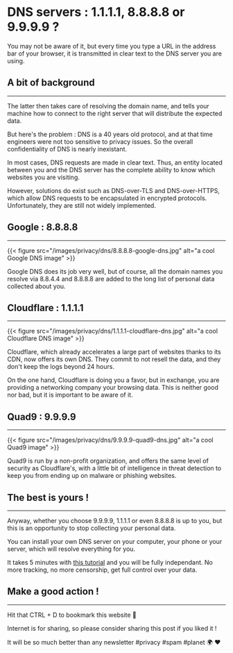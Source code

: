 # DNS servers : 1.1.1.1, 8.8.8.8 or 9.9.9.9 ?


You may not be aware of it, but every time you type a URL in the address bar of your browser, it is transmitted in clear text to the DNS server you are using. 


## A bit of background
---

The latter then takes care of resolving the domain name, and tells your machine how to connect to the right server that will distribute the expected data.

But here's the problem : DNS is a 40 years old protocol, and at that time engineers were not too sensitive to privacy issues. So the overall confidentiality of DNS is nearly inexistant. 

In most cases, DNS requests are made in clear text. Thus, an entity located between you and the DNS server has the complete ability to know which websites you are visiting.

However, solutions do exist such as DNS-over-TLS and DNS-over-HTTPS, which allow DNS requests to be encapsulated in encrypted protocols. Unfortunately, they are still not widely implemented.

## Google : 8.8.8.8
---

{{< figure src="/images/privacy/dns/8.8.8.8-google-dns.jpg" alt="a cool Google DNS image" >}} 

Google DNS does its job very well, but of course, all the domain names you resolve via 8.8.4.4 and 8.8.8.8 are added to the long list of personal data collected about you.

## Cloudflare : 1.1.1.1
---

{{< figure src="/images/privacy/dns/1.1.1.1-cloudflare-dns.jpg" alt="a cool Cloudflare DNS image" >}} 

Cloudflare, which already accelerates a large part of websites thanks to its CDN, now offers its own DNS. They commit to not resell the data, and they don't keep the logs beyond 24 hours.

On the one hand, Cloudflare is doing you a favor, but in exchange, you are providing a networking company your browsing data. This is neither good nor bad, but it is important to be aware of it.

## Quad9 : 9.9.9.9
---

{{< figure src="/images/privacy/dns/9.9.9.9-quad9-dns.jpg" alt="a cool Quad9 image" >}} 

Quad9 is run by a non-profit organization, and offers the same level of security as Cloudflare's, with a little bit of intelligence in threat detection to keep you from ending up on malware or phishing websites.

## The best is yours !
---

Anyway, whether you choose 9.9.9.9, 1.1.1.1 or even 8.8.8.8 is up to you, but this is an opportunity to stop collecting your personal data.

You can install your own DNS server on your computer, your phone or your server, which will resolve everything for you. 

It takes 5 minutes with [this tutorial](/tutorials/setup-your-own-dns-server-with-ease/) and you will be fully independant. No more tracking, no more censorship, get full control over your data.

## Make a good action !
---

Hit that CTRL + D to bookmark this website 🔖

Internet is for sharing, so please consider sharing this post if you liked it !

It will be so much better than any newsletter #privacy #spam #planet 🌍 ❤️

